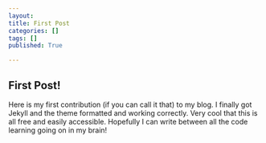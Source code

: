 ```yaml
---
layout: 
title: First Post
categories: []
tags: []
published: True

---
```


## First Post!

Here is my first contribution (if you can call it that) to my blog. I finally got Jekyll and the theme formatted and working correctly. Very cool that this is all free and easily accessible. Hopefully I can write between all the code learning going on in my brain!
